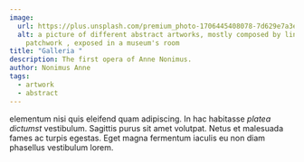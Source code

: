 ```yaml
---
image:
  url: https://plus.unsplash.com/premium_photo-1706445408078-7d629e7a3edf?q=80&w=800&auto=format&fit=crop&ixlib=rb-4.0.3&ixid=M3wxMjA3fDB8MHxwaG90by1wYWdlfHx8fGVufDB8fHx8fA%3D%3D
  alt: a picture of different abstract artworks, mostly composed by lines and
    patchwork , exposed in a museum's room
title: "Galleria "
description: The first opera of Anne Nonimus.
author: Nonimus Anne
tags:
  - artwork
  - abstract
---
```


elementum nisi quis eleifend quam adipiscing. In hac
habitasse _platea dictumst_ vestibulum. Sagittis purus sit amet volutpat. Netus
et malesuada fames ac turpis egestas. Eget magna fermentum iaculis eu non diam
phasellus vestibulum lorem.
